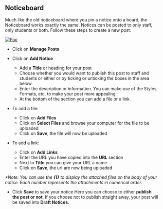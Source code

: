 ## **Noticeboard**

Much like the old noticeboard where you pin a notice onto a board, the Noticeboard works exactly the same.  Notices can be posted to only staff, only students or both.
Follow these steps to create a new post:

<a href="https://studentmanager.blob.core.windows.net/resources/7e3fc1b0-355b-4c18-9d83-5c38c4536697.png" rel="Manage Posts">![Foo](https://studentmanager.blob.core.windows.net/resources/7e3fc1b0-355b-4c18-9d83-5c38c4536697.png)
 </a>
 
  - Click on **Manage Posts**
   
   
  - Click on **Add Notice**
      - Add a **Title** or heading for your post
      - Choose whether you would want to publish this post to staff and students or either or by ticking or unticking the boxes
  in the area below.
      - Enter the description or information.  You can make use of the Styles, Formats, etc. to make your post more appealing.
      - At the bottom of the section you can add a file or a link.  

   - To add a file:
      - Click on **Add Files**
      - Click on **Select Files** and browse your computer for the file to be uploaded
      - Click on **Save**, the file will now be uploaded

   - To add a link:
      - Click on **Add Links**
      - Enter the URL you have copied into the **URL** section
      - Next to **Title** you can give your URL a name
      - Click on **Save**, the url are now being uploaded
  
_*Note: You can use the **{1}** to display the attached files on the body of your notice.  Each number represents the attachments in numerical order._

  - Click **Save** to save your notice
  Here you can choose to either **publish the post or not**.  If you choose not to publish straight away, your post will be saved into **Draft Notices**.
<!--stackedit_data:
eyJoaXN0b3J5IjpbMjk3OTMzMTUxLC03MjI1MTIzNzksOTYwOT
kwMjUwLC0xMzEzODIyODMxXX0=
-->
